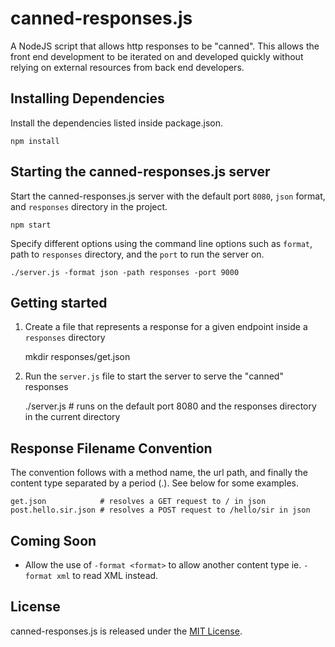canned-responses.js
===================

A NodeJS script that allows http responses to be "canned". This allows the front end development to be iterated on and developed quickly without relying on external resources from back end developers.

## Installing Dependencies

Install the dependencies listed inside package.json.

	npm install 

## Starting the canned-responses.js server

Start the canned-responses.js server with the default port `8080`, `json` format, and `responses` directory in the project.

	npm start

Specify different options using the command line options such as `format`, path to `responses` directory, and the `port` to run the server on.

	./server.js -format json -path responses -port 9000

## Getting started

1. Create a file that represents a response for a given endpoint inside a `responses` directory

	mkdir responses/get.json

2. Run the `server.js` file to start the server to serve the "canned" responses

	./server.js # runs on the default port 8080 and the responses directory in the current directory

## Response Filename Convention

The convention follows with a method name, the url path, and finally the content type separated by a period (.). See below for some examples.

	get.json 		   	# resolves a GET request to / in json
	post.hello.sir.json # resolves a POST request to /hello/sir in json

## Coming Soon

- Allow the use of `-format <format>` to allow another content type ie. `-format xml` to read XML instead.

## License

canned-responses.js is released under the [MIT License](http://www.opensource.org/licenses/MIT).